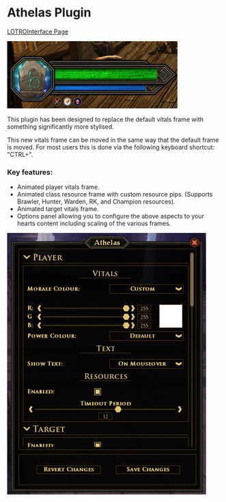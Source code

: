 # Athelas Plugin
[LOTROInterface Page](https://www.lotrointerface.com/downloads/info1191-Athelas.html)

![Athelas vitals in action](/Images/AthelasPreview.gif "Athelas vitals in action")

This plugin has been designed to replace the default vitals frame with something significantly more stylised.

This new vitals frame can be moved in the same way that the default frame is moved. For most users this is done via the following keyboard shortcut: "CTRL+\".

### Key features:
- Animated player vitals frame.
- Animated class resource frame with custom resource pips. (Supports Brawler, Hunter, Warden, RK, and Champion resources).
- Animated target vitals frame.
- Options panel allowing you to configure the above aspects to your hearts content including scaling of the various frames.

![Athelas Options Preview](/Images/AthelasOptionsPreview.PNG "Athelas Options Preview")